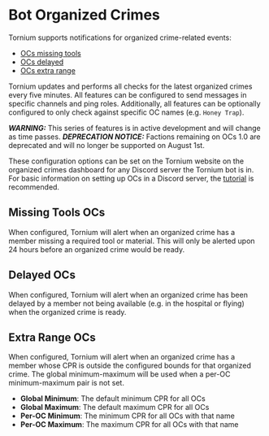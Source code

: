 # Bot Organized Crimes
Tornium supports notifications for organized crime-related events:
- [OCs missing tools](#missing-tools-ocs)
- [OCs delayed](#delayed-ocs)
- [OCs extra range](#extra-range-ocs)

Tornium updates and performs all checks for the latest organized crimes every five minutes. All features can be configured to send messages in specific channels and ping roles. Additionally, all features can be optionally configured to only check against specific OC names (e.g. `Honey Trap`).

***WARNING:*** This series of features is in active development and will change as time passes.
***DEPRECATION NOTICE:*** Factions remaining on OCs 1.0 are deprecated and will no longer be supported on August 1st.

These configuration options can be set on the Tornium website on the organized crimes dashboard for any Discord server the Tornium bot is in. For basic information on setting up OCs in a Discord server, the [tutorial](../tutorial/discord-server-oc.md) is recommended.

## Missing Tools OCs
When configured, Tornium will alert when an organized crime has a member missing a required tool or material. This will only be alerted upon 24 hours before an organized crime would be ready.

## Delayed OCs
When configured, Tornium will alert when an organized crime has been delayed by a member not being available (e.g. in the hospital or flying) when the organized crime is ready.

## Extra Range OCs
When configured, Tornium will alert when an organized crime has a member whose CPR is outside the configured bounds for that organized crime. The global minimum-maximum will be used when a per-OC minimum-maximum pair is not set.

- **Global Minimum**: The default minimum CPR for all OCs
- **Global Maximum**: The default maximum CPR for all OCs
- **Per-OC Minimum**: The minimum CPR for all OCs with that name
- **Per-OC Maximum**: The maximum CPR for all OCs with that name
